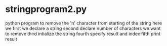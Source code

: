 # stringprogram2.py
python program to remove the 'n' character from starting of the string
here we first we declare a string
second declare number of characters we want to remove
third intialize the string
fourth specify result and index
fifth print result
